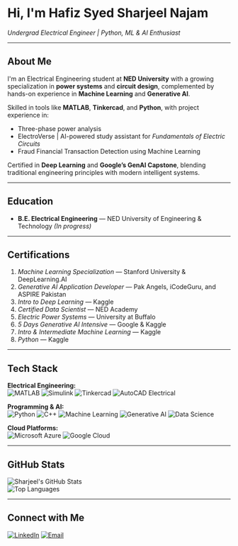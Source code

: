 # Hi, I'm Hafiz Syed Sharjeel Najam  
*Undergrad Electrical Engineer | Python, ML & AI Enthusiast*  

---

## About Me  
I'm an Electrical Engineering student at **NED University** with a growing specialization in **power systems** and **circuit design**, complemented by hands-on experience in **Machine Learning** and **Generative AI**.  

Skilled in tools like **MATLAB**, **Tinkercad**, and **Python**, with project experience in:  
- Three-phase power analysis  
- ElectroVerse | AI-powered study assistant for *Fundamentals of Electric Circuits*
- Fraud Financial Transaction Detection using Machine Learning

Certified in **Deep Learning** and **Google’s GenAI Capstone**, blending traditional engineering principles with modern intelligent systems.

---

## Education  
- **B.E. Electrical Engineering** — NED University of Engineering & Technology *(In progress)*  

---

## Certifications  
1. *Machine Learning Specialization* — Stanford University & DeepLearning.AI
2. *Generative AI Application Developer* — Pak Angels, iCodeGuru, and ASPIRE Pakistan
3. *Intro to Deep Learning* — Kaggle  
4. *Certified Data Scientist* — NED Academy  
5. *Electric Power Systems* — University at Buffalo  
6. *5 Days Generative AI Intensive* — Google & Kaggle  
7. *Intro & Intermediate Machine Learning* — Kaggle  
8. *Python* — Kaggle  

---
## Tech Stack  

**Electrical Engineering:**  
![MATLAB](https://img.shields.io/badge/MATLAB-orange?style=for-the-badge&logo=mathworks)  ![Simulink](https://img.shields.io/badge/Simulink-orange?style=for-the-badge&logo=mathworks)  ![Tinkercad](https://img.shields.io/badge/Tinkercad-ff6f00?style=for-the-badge&logo=autodesk)  ![AutoCAD Electrical](https://img.shields.io/badge/AutoCAD%20Electrical-d40000?style=for-the-badge&logo=autodesk)  

**Programming & AI:**  
![Python](https://img.shields.io/badge/Python-3776AB?style=for-the-badge&logo=python&logoColor=white)  ![C++](https://img.shields.io/badge/C++-00599C?style=for-the-badge&logo=c%2B%2B&logoColor=white)  ![Machine Learning](https://img.shields.io/badge/Machine%20Learning-102230?style=for-the-badge&logo=tensorflow)  ![Generative AI](https://img.shields.io/badge/Generative%20AI-FF6F00?style=for-the-badge&logo=openai)  ![Data Science](https://img.shields.io/badge/Data%20Science-4B8BBE?style=for-the-badge&logo=pandas)  

**Cloud Platforms:**  
![Microsoft Azure](https://img.shields.io/badge/Microsoft%20Azure-0078D4?style=for-the-badge&logo=microsoftazure&logoColor=white)  ![Google Cloud](https://img.shields.io/badge/Google%20Cloud-4285F4?style=for-the-badge&logo=googlecloud&logoColor=white)  

---
## GitHub Stats  
![Sharjeel's GitHub Stats](https://github-readme-stats.vercel.app/api?username=Syed-Sharjeel&show_icons=true&theme=tokyonight)  
![Top Languages](https://github-readme-stats.vercel.app/api/top-langs/?username=Syed-Sharjeel&layout=compact&theme=tokyonight)  

---

## Connect with Me  
[![LinkedIn](https://img.shields.io/badge/LinkedIn-blue?style=for-the-badge&logo=linkedin)](YOUR_LINKEDIN_URL)  [![Email](https://img.shields.io/badge/Email-red?style=for-the-badge&logo=gmail)](mailto:YOUR_EMAIL@example.com)  

